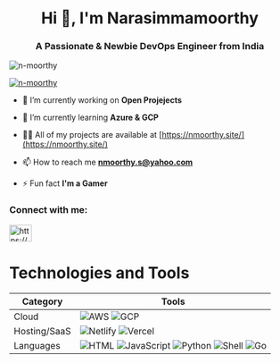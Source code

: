 <!DOCTYPE html>
<h1 align="center">Hi 👋, I'm Narasimmamoorthy</h1>
<h3 align="center">A Passionate & Newbie DevOps Engineer from India</h3>

<p align="left"> <img src="https://komarev.com/ghpvc/?username=n-moorthy&label=Profile%20views&color=0e75b6&style=flat" alt="n-moorthy" /> </p>

<p align="left"> <a href="https://github.com/ryo-ma/github-profile-trophy"><img src="https://github-profile-trophy.vercel.app/?username=n-moorthy" alt="n-moorthy" /></a> </p>

- 🔭 I’m currently working on **Open Projejects**

- 🌱 I’m currently learning **Azure & GCP**

- 👨‍💻 All of my projects are available at [https://nmoorthy.site/](https://nmoorthy.site/)

- 📫 How to reach me **nmoorthy.s@yahoo.com**

- ⚡ Fun fact **I'm a Gamer**

<h3 align="left">Connect with me:</h3>
<p align="left">
<a href="https://linkedin.com/in/https://www.linkedin.com/in/narasimmamoorthy-sukumar/" target="blank"><img align="center" src="https://raw.githubusercontent.com/rahuldkjain/github-profile-readme-generator/master/src/images/icons/Social/linked-in-alt.svg" alt="https://www.linkedin.com/in/narasimmamoorthy-sukumar/" height="30" width="40" /></a>
</p>

</head>
<body>
    <h1>Technologies and Tools</h1>
    <table>
        <thead>
            <tr>
                <th>Category</th>
                <th>Tools</th>
            </tr>
        </thead>
        <tbody>
            <tr>
                <td>Cloud</td>
                <td>
                    <img src="https://img.shields.io/badge/Amazon_AWS-232F3E?style=for-the-badge&logo=amazon-aws&logoColor=white" alt="AWS">
                    <img src="https://img.shields.io/badge/Google_Cloud-4285F4?style=for-the-badge&logo=google-cloud&logoColor=white" alt="GCP">
                </td>
            </tr>
            <tr>
                <td>Hosting/SaaS</td>
                <td>
                    <img src="https://img.shields.io/badge/Netlify-00C7B7?style=for-the-badge&logo=netlify&logoColor=white" alt="Netlify">
                    <img src="https://img.shields.io/badge/vercel-%23000000.svg?&style=for-the-badge&logo=vercel&logoColor=white" alt="Vercel">
                </td>
            </tr>
            <tr>
                <td>Languages</td>
                <td>
                    <img src="https://img.shields.io/badge/html5%20-%23E34F26.svg?&style=for-the-badge&logo=html5&logoColor=white" alt="HTML">
                    <img src="https://img.shields.io/badge/javascript%20-%23323330.svg?&style=for-the-badge&logo=javascript&logoColor=%23F7DF1E" alt="JavaScript">
                    <img src="https://img.shields.io/badge/Python-3776AB?style=for-the-badge&logo=python&logoColor=white" alt="Python">
                    <img src="https://img.shields.io/badge/shell_script%20-%23121011.svg?&style=for-the-badge&logo=gnu-bash&logoColor=white" alt="Shell">
                    <img src="https://img.shields.io/badge/Go-00ADD8?style=for-the-badge&logo=go&logoColor=white" alt="Go">
                </td>
            </tr>
        </tbody>
    </table>
</body>
</html>
